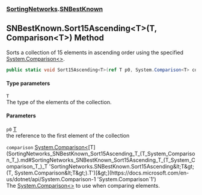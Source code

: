 ### [SortingNetworks](SortingNetworks.md 'SortingNetworks').[SNBestKnown](SortingNetworks_SNBestKnown.md 'SortingNetworks.SNBestKnown')
## SNBestKnown.Sort15Ascending&lt;T&gt;(T, Comparison&lt;T&gt;) Method
Sorts a collection of 15 elements in ascending order using the specified [System.Comparison&lt;&gt;](https://docs.microsoft.com/en-us/dotnet/api/System.Comparison-1 'System.Comparison`1').  
```csharp
public static void Sort15Ascending<T>(ref T p0, System.Comparison<T> comparison);
```
#### Type parameters
<a name='SortingNetworks_SNBestKnown_Sort15Ascending_T_(T_System_Comparison_T_)_T'></a>
`T`  
The type of the elements of the collection.
  
#### Parameters
<a name='SortingNetworks_SNBestKnown_Sort15Ascending_T_(T_System_Comparison_T_)_p0'></a>
`p0` [T](SortingNetworks_SNBestKnown_Sort15Ascending_T_(T_System_Comparison_T_).md#SortingNetworks_SNBestKnown_Sort15Ascending_T_(T_System_Comparison_T_)_T 'SortingNetworks.SNBestKnown.Sort15Ascending&lt;T&gt;(T, System.Comparison&lt;T&gt;).T')  
the reference to the first element of the collection
  
<a name='SortingNetworks_SNBestKnown_Sort15Ascending_T_(T_System_Comparison_T_)_comparison'></a>
`comparison` [System.Comparison&lt;](https://docs.microsoft.com/en-us/dotnet/api/System.Comparison-1 'System.Comparison`1')[T](SortingNetworks_SNBestKnown_Sort15Ascending_T_(T_System_Comparison_T_).md#SortingNetworks_SNBestKnown_Sort15Ascending_T_(T_System_Comparison_T_)_T 'SortingNetworks.SNBestKnown.Sort15Ascending&lt;T&gt;(T, System.Comparison&lt;T&gt;).T')[&gt;](https://docs.microsoft.com/en-us/dotnet/api/System.Comparison-1 'System.Comparison`1')  
The [System.Comparison&lt;&gt;](https://docs.microsoft.com/en-us/dotnet/api/System.Comparison-1 'System.Comparison`1') to use when comparing elements.
  
